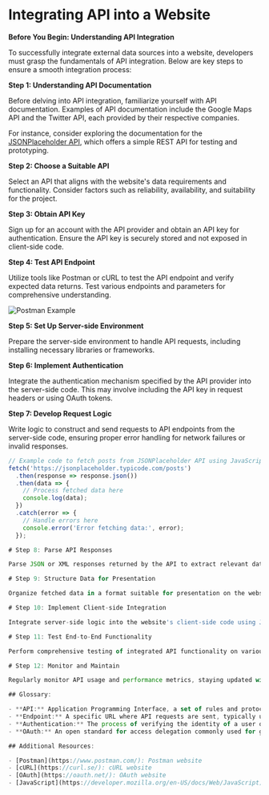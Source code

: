 # Integrating API into a Website

**Before You Begin: Understanding API Integration**

To successfully integrate external data sources into a website, developers must grasp the fundamentals of API integration. Below are key steps to ensure a smooth integration process:

**Step 1: Understanding API Documentation**

Before delving into API integration, familiarize yourself with API documentation. Examples of API documentation include the Google Maps API and the Twitter API, each provided by their respective companies.

For instance, consider exploring the documentation for the [JSONPlaceholder API](https://jsonplaceholder.typicode.com/), which offers a simple REST API for testing and prototyping.

**Step 2: Choose a Suitable API**

Select an API that aligns with the website's data requirements and functionality. Consider factors such as reliability, availability, and suitability for the project.

**Step 3: Obtain API Key**

Sign up for an account with the API provider and obtain an API key for authentication. Ensure the API key is securely stored and not exposed in client-side code.

**Step 4: Test API Endpoint**

Utilize tools like Postman or cURL to test the API endpoint and verify expected data returns. Test various endpoints and parameters for comprehensive understanding.

![Postman Example](https://files.readme.io/9d7af58-Screenshot_2023-03-01_at_3.43.09_PM.png)

**Step 5: Set Up Server-side Environment**

Prepare the server-side environment to handle API requests, including installing necessary libraries or frameworks.

**Step 6: Implement Authentication**

Integrate the authentication mechanism specified by the API provider into the server-side code. This may involve including the API key in request headers or using OAuth tokens.

**Step 7: Develop Request Logic**

Write logic to construct and send requests to API endpoints from the server-side code, ensuring proper error handling for network failures or invalid responses.

```javascript
// Example code to fetch posts from JSONPlaceholder API using JavaScript
fetch('https://jsonplaceholder.typicode.com/posts')
  .then(response => response.json())
  .then(data => {
    // Process fetched data here
    console.log(data);
  })
  .catch(error => {
    // Handle errors here
    console.error('Error fetching data:', error);
  });

# Step 8: Parse API Responses

Parse JSON or XML responses returned by the API to extract relevant data for the website. Validate response structures and handle any errors or unexpected data formats.

# Step 9: Structure Data for Presentation

Organize fetched data in a format suitable for presentation on the website, including filtering, sorting, or formatting as needed.

# Step 10: Implement Client-side Integration

Integrate server-side logic into the website's client-side code using JavaScript or relevant languages to make asynchronous requests and display fetched data dynamically.

# Step 11: Test End-to-End Functionality

Perform comprehensive testing of integrated API functionality on various devices and browsers to ensure accurate data fetching and display.

# Step 12: Monitor and Maintain

Regularly monitor API usage and performance metrics, staying updated with any changes or updates from the API provider. Perform periodic maintenance to address issues and optimize functionality.

## Glossary:

- **API:** Application Programming Interface, a set of rules and protocols for building and interacting with software applications.
- **Endpoint:** A specific URL where API requests are sent, typically used to perform a specific action or retrieve specific data.
- **Authentication:** The process of verifying the identity of a user or application, often required to access restricted resources or services.
- **OAuth:** An open standard for access delegation commonly used for granting applications access to user data without sharing passwords.

## Additional Resources:

- [Postman](https://www.postman.com/): Postman website
- [cURL](https://curl.se/): cURL website
- [OAuth](https://oauth.net/): OAuth website
- [JavaScript](https://developer.mozilla.org/en-US/docs/Web/JavaScript): MDN Web Docs
```

